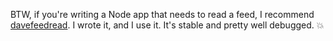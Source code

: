 BTW, if you're writing a Node app that needs to read a feed, I recommend <a href="https://www.npmjs.com/package/davefeedread">davefeedread</a>. I wrote it, and I use it. It's stable and pretty well debugged. :boom:
